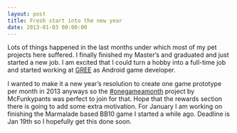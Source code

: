 ```yaml
---
layout: post
title: Fresh start into the new year
date: 2013-01-03 00:00:00
---
```

Lots of things happened in the last months under which most of my pet projects here suffered. I finally finished my Master’s and graduated and just started a new job. I am excited that I could turn a hobby into a full-time job and started working at [GREE](http://gree-corp.com/) as Android game developer.

I wanted to make it a new year’s resolution to create one game prototype per month in 2013 anyways so the [#onegameamonth](http://www.onegameamonth.com/) project by McFunkypants was perfect to join for that. Hope that the rewards section there is going to add some extra motivation. For January I am working on finishing the Marmalade based BB10 game I started a while ago. Deadline is Jan 19th so I hopefully get this done soon.